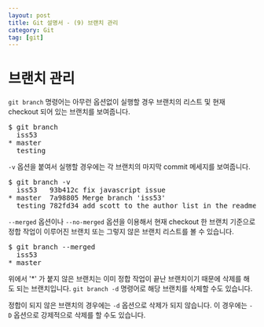 ```yaml
---
layout: post
title: Git 설명서 - (9) 브랜치 관리
category: Git
tag: [git]
---
```

# 브랜치 관리

`git branch` 명령어는 아무런 옵션없이 실행할 경우 브랜치의 리스트 및 현재 checkout 되어 있는 브랜치를 보여줍니다.

<pre class="prettyprint">
$ git branch
  iss53
* master
  testing
</pre>

`-v` 옵션을 붙여서 실행할 경우에는 각 브랜치의 마지막 commit 메세지를 보여줍니다.

<pre class="prettyprint">
$ git branch -v
  iss53   93b412c fix javascript issue
* master  7a98805 Merge branch 'iss53'
  testing 782fd34 add scott to the author list in the readmes
</pre>

`--merged` 옵션이나 `--no-merged` 옵션을 이용해서 현재 checkout 한 브랜치 기준으로 정합 작업이 이루어진 브랜치 또는 그렇지 않은 브랜치 리스트를 볼 수 있습니다.

<pre class="prettyprint">
$ git branch --merged
  iss53
* master
</pre>

위에서 '*' 가 붙지 않은 브랜치는 이미 정합 작업이 끝난 브랜치이기 때문에 삭제를 해도 되는 브랜치입니다. `git branch -d` 명령어로 해당 브랜치를 삭제할 수도 있습니다.

정합이 되지 않은 브랜치의 경우에는 `-d` 옵션으로 삭제가 되지 않습니다. 이 경우에는 `-D` 옵션으로 강제적으로 삭제를 할 수도 있습니다. 
